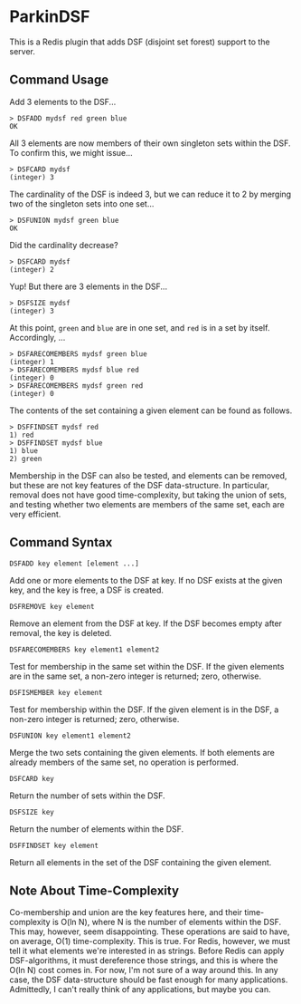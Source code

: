 # ParkinDSF

This is a Redis plugin that adds DSF (disjoint set forest) support to the server.

## Command Usage

Add 3 elements to the DSF...

```
> DSFADD mydsf red green blue
OK
```

All 3 elements are now members of their own singleton sets within the DSF.  To confirm this, we might issue...

```
> DSFCARD mydsf
(integer) 3
```

The cardinality of the DSF is indeed 3, but we can reduce it to 2 by merging two of the singleton sets into one set...

```
> DSFUNION mydsf green blue
OK
```

Did the cardinality decrease?

```
> DSFCARD mydsf
(integer) 2
```

Yup!  But there are 3 elements in the DSF...

```
> DSFSIZE mydsf
(integer) 3
```

At this point, `green` and `blue` are in one set, and `red` is in a set by itself.  Accordingly, ...

```
> DSFARECOMEMBERS mydsf green blue
(integer) 1
> DSFARECOMEMBERS mydsf blue red
(integer) 0
> DSFARECOMEMBERS mydsf green red
(integer) 0
```

The contents of the set containing a given element can be found as follows.

```
> DSFFINDSET mydsf red
1) red
> DSFFINDSET mydsf blue
1) blue
2) green
```

Membership in the DSF can also be tested, and elements can be removed, but these are not key features of the DSF data-structure.  In particular, removal does not have good time-complexity, but taking the union of sets, and testing whether two elements are members of the same set, each are very efficient.

## Command Syntax

```
DSFADD key element [element ...]
```

Add one or more elements to the DSF at key.  If no DSF exists at the given key, and the key is free, a DSF is created.

```
DSFREMOVE key element
```

Remove an element from the DSF at key.  If the DSF becomes empty after removal, the key is deleted.

```
DSFARECOMEMBERS key element1 element2
```

Test for membership in the same set within the DSF.  If the given elements are in the same set, a non-zero integer is returned; zero, otherwise.

```
DSFISMEMBER key element
```

Test for membership within the DSF.  If the given element is in the DSF, a non-zero integer is returned; zero, otherwise.

```
DSFUNION key element1 element2
```

Merge the two sets containing the given elements.  If both elements are already members of the same set, no operation is performed.

```
DSFCARD key
```

Return the number of sets within the DSF.

```
DSFSIZE key
```

Return the number of elements within the DSF.

```
DSFFINDSET key element
```

Return all elements in the set of the DSF containing the given element.

## Note About Time-Complexity

Co-membership and union are the key features here, and their time-complexity is O(ln N), where N is the number of elements within the DSF.  This may, however, seem disappointing.  These operations are said to have, on average, O(1) time-complexity.  This is true.  For Redis, however, we must tell it what elements we're interested in as strings.  Before Redis can apply DSF-algorithms, it must dereference those strings, and this is where the O(ln N) cost comes in.  For now, I'm not sure of a way around this.  In any case, the DSF data-structure should be fast enough for many applications.  Admittedly, I can't really think of any applications, but maybe you can.
